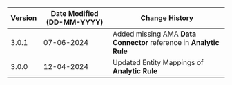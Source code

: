 | **Version** | **Date Modified (DD-MM-YYYY)** | **Change History**                                                 |
|-------------|--------------------------------|--------------------------------------------------------------------|
| 3.0.1       | 07-06-2024                     |	Added missing AMA **Data Connector** reference in **Analytic Rule** |  
| 3.0.0       | 12-04-2024                     |	Updated Entity Mappings of **Analytic Rule**                    |  
         
                                                                                                                 
